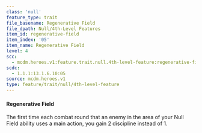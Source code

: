 ```yaml
---
class: 'null'
feature_type: trait
file_basename: Regenerative Field
file_dpath: Null/4th-Level Features
item_id: regenerative-field
item_index: '05'
item_name: Regenerative Field
level: 4
scc:
  - mcdm.heroes.v1:feature.trait.null.4th-level-feature:regenerative-field
scdc:
  - 1.1.1:13.1.6.10:05
source: mcdm.heroes.v1
type: feature/trait/null/4th-level-feature
---
```


#### Regenerative Field

The first time each combat round that an enemy in the area of your Null Field ability uses a main action, you gain 2 discipline instead of 1.
